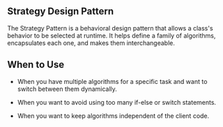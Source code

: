## Strategy Design Pattern

The Strategy Pattern is a behavioral design pattern that allows a class's behavior to be selected at runtime. It helps define a family of algorithms, encapsulates each one, and makes them interchangeable.

## When to Use

- When you have multiple algorithms for a specific task and want to switch between them dynamically.

- When you want to avoid using too many if-else or switch statements.

- When you want to keep algorithms independent of the client code.

